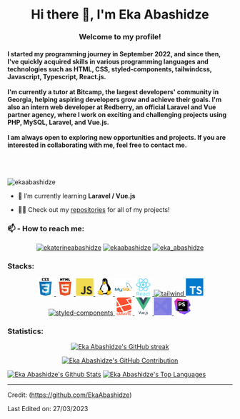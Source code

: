 <h1 align="center">Hi there 👋, I'm Eka Abashidze</h1>
<h3 align="center">Welcome to my profile!</h3>

<h4>I started my programming journey in September 2022, and since then, I've quickly acquired skills in various programming languages and technologies such as HTML, CSS, styled-components, tailwindcss, Javascript, Typescript, React.js.
<br />
<br />
I'm currently a tutor at Bitcamp, the largest developers' community in Georgia, helping aspiring developers grow and achieve their goals. I'm also an intern web developer at Redberry, an official Laravel and Vue partner agency, where I work on exciting and challenging projects using PHP, MySQL, Laravel, and Vue.js.
<br />
<br />
I am always open to exploring new opportunities and projects. If you are interested in collaborating with me, feel free to contact me.</h4> 
<br />
<br />
<p align="left"> <img src="https://komarev.com/ghpvc/?username=ekaabashidze" alt="ekaabashidze" /> </p>

- 🌱 I’m currently learning **Laravel / Vue.js**

- 👨‍💻 Check out my [repositories](https://github.com/EkaAbashidze?tab=repositories) for all of my projects!

### 📫 - How to reach me:
  
<p align="center">
<a href="https://www.linkedin.com/in/ekaterine-abashidze-812b8266/" target="blank"><img align="center" src="https://raw.githubusercontent.com/rahuldkjain/github-profile-readme-generator/master/src/images/icons/Social/linked-in-alt.svg" alt="ekaterineabashidze" height="30" width="40" /></a>
<a href="https://www.facebook.com/eka.abashidze10" target="blank"><img align="center" src="https://raw.githubusercontent.com/rahuldkjain/github-profile-readme-generator/master/src/images/icons/Social/facebook.svg" alt="ekaabashidze" height="30" width="40" /></a>
<a href="https://www.instagram.com/eka_abashidze/" target="_blank"><img align="center" src="https://raw.githubusercontent.com/rahuldkjain/github-profile-readme-generator/master/src/images/icons/Social/instagram.svg" alt="eka_abashidze" height="30" width="30" /></a>


</p>

### Stacks:

<p align="center">
<a href="https://www.w3schools.com/css/" target="_blank" rel="noreferrer"> <img src="https://raw.githubusercontent.com/devicons/devicon/master/icons/css3/css3-original-wordmark.svg" alt="css3" width="40" height="40"/> </a> <a href="https://www.w3.org/html/" target="_blank" rel="noreferrer"> <img src="https://raw.githubusercontent.com/devicons/devicon/master/icons/html5/html5-original-wordmark.svg" alt="html5" width="40" height="40"/> </a>
<a href="https://developer.mozilla.org/en-US/docs/Web/JavaScript" target="_blank" rel="noreferrer"> <img src="https://raw.githubusercontent.com/devicons/devicon/master/icons/javascript/javascript-original.svg" alt="javascript" width="40" height="40"/> </a>
<a href="https://www.linux.org/" target="_blank" rel="noreferrer"> <img src="https://raw.githubusercontent.com/devicons/devicon/master/icons/linux/linux-original.svg" alt="linux" width="40" height="40"/> </a> 
<a href="https://www.mysql.com/" target="_blank" rel="noreferrer"> <img src="https://raw.githubusercontent.com/devicons/devicon/master/icons/mysql/mysql-original-wordmark.svg" alt="mysql" width="40" height="40"/> </a>
<a href="https://reactjs.org/" target="_blank" rel="noreferrer"> <img src="https://raw.githubusercontent.com/devicons/devicon/master/icons/react/react-original-wordmark.svg" alt="react" width="40" height="40"/> </a>
<a href="https://tailwindcss.com/" target="_blank" rel="noreferrer"> <img src="https://www.vectorlogo.zone/logos/tailwindcss/tailwindcss-icon.svg" alt="tailwind" width="40" height="40"/> </a>
<a href="https://www.typescriptlang.org/" target="_blank" rel="noreferrer"> <img src="https://raw.githubusercontent.com/devicons/devicon/master/icons/typescript/typescript-original.svg" alt="typescript" width="40" height="40"/> </a>
<a href="https://styled-components.com/" target="_blank" rel="noreferrer"> <img src="https://raw.githubusercontent.com/styled-components/brand/master/styled-components.png" alt="styled-components" width="40" height="40"/> </a>
<a href="https://laravel.com/" target="_blank" rel="noreferrer"> <img src="https://raw.githubusercontent.com/devicons/devicon/master/icons/laravel/laravel-plain-wordmark.svg" alt="laravel" width="40" height="40"/> </a>
<a href="https://vuejs.org/" target="_blank" rel="noreferrer"> <img src="https://raw.githubusercontent.com/devicons/devicon/master/icons/vuejs/vuejs-original-wordmark.svg" alt="vue.js" width="40" height="40"/> </a>
<a href="https://code.visualstudio.com/" target="_blank" rel="noreferrer">
  <img src="https://raw.githubusercontent.com/devicons/devicon/master/icons/visualstudio/visualstudio-plain.svg" alt="Visual Studio Code" width="40" height="40" style="filter: invert(47%) sepia(75%) saturate(655%) hue-rotate(206deg) brightness(93%) contrast(91%);"/>
</a>
<a href="https://www.jetbrains.com/phpstorm/" target="_blank" rel="noreferrer">
  <img src="https://raw.githubusercontent.com/devicons/devicon/master/icons/phpstorm/phpstorm-original.svg" alt="PhpStorm" width="40" height="40"/>
</a>
</p>


### Statistics:

<p align="center">
  <a href="https://github.com/ekaabashidze">
    <img src="https://github-readme-streak-stats.herokuapp.com/?user=ekaabashidze&theme=radical&border=7F3FBF&background=0D1117" alt="Eka Abashidze's GitHub streak"/>
  </a>
</p>

<p align="center">
  <a href="https://github.com/ekaabashidze">
    <img src="https://github-profile-summary-cards.vercel.app/api/cards/profile-details?username=ekaabashidze&theme=radical" alt="Eka Abashidze's GitHub Contribution"/>
  </a>
</p>

<a> 
  <a href="https://github.com/ekaabashidze"><img alt="Eka Abashidze's Github Stats" src="https://denvercoder1-github-readme-stats.vercel.app/api?username=ekaabashidze&show_icons=true&count_private=true&theme=react&border_color=7F3FBF&bg_color=0D1117&title_color=CDB4DB&icon_color=CDB4DB" height="192px" width="49.5%"/></a>
  <a href="https://github.com/ekaabashidze"><img alt="Eka Abashidze's Top Languages" src="https://denvercoder1-github-readme-stats.vercel.app/api/top-langs/?username=ekaabashidze&langs_count=8&layout=compact&theme=react&border_color=7F3FBF&bg_color=0D1117&title_color=CDB4DB&icon_color=CDB4DB" height="192px" width="49.5%"/></a>
  <br/>
</a>

----
Credit: (https://github.com/EkaAbashidze)

Last Edited on: 27/03/2023


<!--
**EkaAbashidze/EkaAbashidze** is a ✨ _special_ ✨ repository because its `README.md` (this file) appears on your GitHub profile.

Here are some ideas to get you started:

- 🔭 I’m currently working on ...
- 🌱 I’m currently learning ...
- 👯 I’m looking to collaborate on ...
- 🤔 I’m looking for help with ...
- 💬 Ask me about ...
- 📫 How to reach me: ...
- 😄 Pronouns: ...
- ⚡ Fun fact: ...
-->
